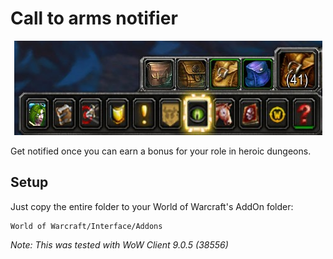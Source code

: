 # Call to arms notifier

<p align="center"><img src="screenshot.png" /></p>

Get notified once you can earn a bonus for your role in heroic dungeons.

## Setup
Just copy the entire folder to your World of Warcraft's AddOn folder:
```
World of Warcraft/Interface/Addons
```

*Note: This was tested with WoW Client 9.0.5 (38556)*

